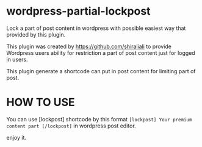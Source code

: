 # wordpress-partial-lockpost
Lock a part of post content in wordpress with possible easiest way that provided by this plugin.

This plugin was created by https://github.com/shiraliali to provide Wordpress users ability for restriction a part of post content just for logged in users.

This plugin generate a shortcode can put in post content for limiting part of post.

# HOW TO USE
You can use [lockpost] shortcode by this format `[lockpost] Your premium content part [/lockpost]` in wordpress post editor.

enjoy it.
